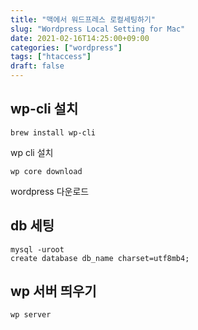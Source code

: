 ```yaml
---
title: "맥에서 워드프레스 로컬세팅하기"
slug: "Wordpress Local Setting for Mac"
date: 2021-02-16T14:25:00+09:00
categories: ["wordpress"]
tags: ["htaccess"]
draft: false
---
```


## wp-cli 설치

```
brew install wp-cli
```
wp cli 설치 
```
wp core download
```
wordpress 다운로드 
## db 세팅
```
mysql -uroot
create database db_name charset=utf8mb4;

```

## wp 서버 띄우기

```
wp server
```



